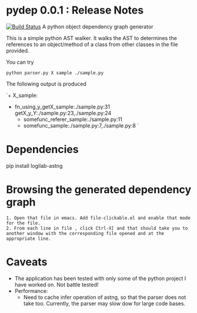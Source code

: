 pydep 0.0.1 : Release Notes
=============
[![Build Status](https://travis-ci.org/tathagata/pydep.svg?branch=master)](https://travis-ci.org/tathagata/pydep)
A python object dependency graph generator

This is a simple python AST walker. It walks the AST to determines the references to an object/method of a class from other classes in the file provided.

You can try

`python parser.py X sample ./sample.py`

The following output is produced

`+  X_sample:
+  fn_using_y_getX_sample:./sample.py:31
     getX_y_Y:./sample.py:23,./sample.py:24
     +  somefunc_referer_sample:./sample.py:11
     +  somefunc_sample:./sample.py:7,./sample.py:8
`

Dependencies
=============

pip install logilab-astng


Browsing the generated dependency graph
========================================

    1. Open that file in emacs. Add file-clickable.el and enable that mode for the file.
    2. From each line in file , click Ctrl-X[ and that should take you to another window with the corresponding file opened and at the appropriate line.


Caveats
=======
- The application has been tested with only some of the python project I have worked on. Not battle tested!
- Performance:
    - Need to cache infer operation of astng, so that the parser does not take too. Currently, the parser may slow dow for large code bases.
